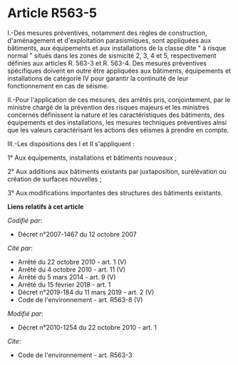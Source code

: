 # Article R563-5

I.-Des mesures préventives, notamment des règles de construction, d'aménagement et d'exploitation parasismiques, sont
appliquées aux bâtiments, aux équipements et aux installations de la classe dite " à risque normal " situés dans les zones de
sismicité 2, 3, 4 et 5, respectivement définies aux articles R. 563-3 et R. 563-4. Des mesures préventives spécifiques
doivent en outre être appliquées aux bâtiments, équipements et installations de catégorie IV pour garantir la continuité de
leur fonctionnement en cas de séisme. 

II.-Pour l'application de ces mesures, des arrêtés pris, conjointement, par le ministre chargé de la prévention des risques
majeurs et les ministres concernés définissent la nature et les caractéristiques des bâtiments, des équipements et des
installations, les mesures techniques préventives ainsi que les valeurs caractérisant les actions des séismes à prendre en
compte. 

III.-Les dispositions des I et II s'appliquent : 

1° Aux équipements, installations et bâtiments nouveaux ; 

2° Aux additions aux bâtiments existants par juxtaposition, surélévation ou création de surfaces nouvelles ; 

3° Aux modifications importantes des structures des bâtiments existants.

**Liens relatifs à cet article**

_Codifié par_:

  - Décret n°2007-1467 du 12 octobre 2007

_Cité par_:

  - Arrêté du 22 octobre 2010 - art. 1 (V)
  - Arrêté du 4 octobre 2010 - art. 11 (V)
  - Arrêté du 5 mars 2014 - art. 9 (V)
  - Arrêté du 15 février 2018 - art. 1
  - Décret n°2019-184 du 11 mars 2019 - art. 2 (V)
  - Code de l'environnement - art. R563-8 (V)

_Modifié par_:

  - Décret n°2010-1254 du 22 octobre 2010 - art. 1

_Cite_:

  - Code de l'environnement - art. R563-3

